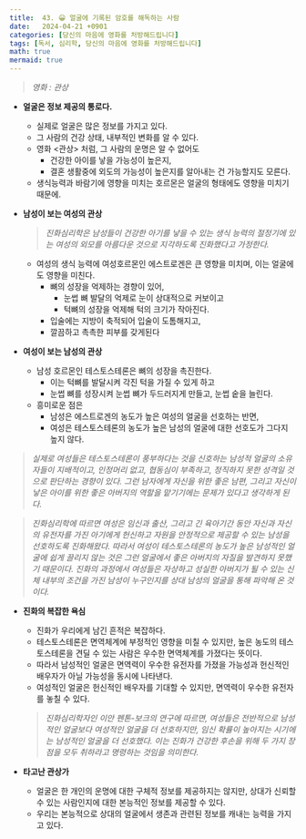 ```yaml
---
title:  43. 😀 얼굴에 기록된 암호를 해독하는 사람
date:   2024-04-21 +0901
categories: [당신의 마음에 영화를 처방해드립니다]
tags: [독서, 심리학, 당신의 마음에 영화를 처방해드립니다]
math: true
mermaid: true
---
```


> *영화 : 관상*
 
- **얼굴은 정보 제공의 통로다.**
    - 실제로 얼굴은 많은 정보를 가지고 있다.
    - 그 사람의 건강 상태, 내부적인 변화를 알 수 있다.
    - 영화 <관상> 처럼, 그 사람의 운명은 알 수 없어도
        - 건강한 아이를 낳을 가능성이 높은지,
        - 결혼 생활중에 외도의 가능성이 높은지를 알아내는 건 가능할지도 모른다.
    - 생식능력과 바람기에 영향을 미치는 호르몬은 얼굴의 형태에도 영향을 미치기 때문에.

- **남성이 보는 여성의 관상**
    
    > *진화심리학은 남성들이 건강한 아기를 낳을 수 있는 생식 능력의 절정기에 있는 여성의 외모를 아름다운 것으로 지각하도록 진화했다고 가정한다.*
     
    - 여성의 생식 능력에 여성호르몬인 에스트로겐은 큰 영향을 미치며, 
    이는 얼굴에도 영향을 미친다.
        - 뼈의 성장을 억제하는 경향이 있어,
            - 눈썹 뼈 발달의 억제로 눈이 상대적으로 커보이고
            - 턱뼈의 성장을 억제해 턱의 크기가 작아진다.
        - 입술에는 지방이 축적되어 입술이 도톰해지고,
        - 깔끔하고 촉촉한 피부를 갖게된다

- **여성이 보는 남성의 관상**
    - 남성 호르몬인 테스토스테론은 뼈의 성장을 촉진한다.
        - 이는 턱뼈를 발달시켜 각진 턱을 가질 수 있게 하고
        - 눈썹 뼈를 성장시켜 눈썹 뼈가 두드러지게 만들고, 눈썹 숱을 늘린다.
    - 흥미로운 점은
        - 남성은 에스트로겐의 농도가 높은 여성의 얼굴을 선호하는 반면,
        - 여성은 테스토스테론의 농도가 높은 남성의 얼굴에 대한 선호도가 그다지 높지 않다.

> *실제로 여성들은 테스토스테론이 풍부하다는 것을 신호하는 남성적 얼굴의 소유자들이 지배적이고, 인정머리 없고, 협동심이 부족하고, 정직하지 못한 성격일 것으로 판단하는 경향이 있다. 그런 남자에게 자신을 위한 좋은 남편, 그리고 자신이 낳은 아이를 위한 좋은 아버지의 역할을 맡기기에는 문제가 있다고 생각하게 된다.*
 

> *진화심리학에 따르면 여성은 임신과 출산, 그리고 긴 육아기간 동안 자신과 자신의 유전자를 가진 아기에게 헌신하고 자원을 안정적으로 제공할 수 있는 남성을 선호하도록 진화해왔다. 따라서 여성이 테스토스테론의 농도가 높은 남성적인 얼굴에 쉽게 끌리지 않는 것은 그런 얼굴에서 좋은 아버지의 자질을 발견하지 못했기 때문이다. 진화의 과정에서 여성들은 자상하고 성실한 아버지가 될 수 있는 신체 내부의 조건을 가진 남성이 누구인지를 상대 남성의 얼굴을 통해 파악해 온 것이다.*
 

- **진화의 복잡한 욕심**
    - 진화가 우리에게 남긴 흔적은 복잡하다.
    - 테스토스테론은 면역체계에 부정적인 영향을 미칠 수 있지만, 
    높은 농도의 테스토스테론을 견딜 수 있는 사람은 우수한 면역체계를 가졌다는 뜻이다.
    - 따라서 남성적인 얼굴은 면역력이 우수한 유전자를 가졌을 가능성과 헌신적인 배우자가 아닐 가능성을 동시에 나타낸다.
    - 여성적인 얼굴은 헌신적인 배우자를 기대할 수 있지만, 
    면역력이 우수한 유전자를 놓칠 수 있다.
    
    > *진화심리학자인 이안 펜톤-보크의 연구에 따르면, 여성들은 전반적으로 남성적인 얼굴보다 여성적인 얼굴을 더 선호하지만, 임신 확률이 높아지는 시기에는 남성적인 얼굴을 더 선호했다. 이는 진화가 건강한 후손을 위해 두 가지 장점을 모두 취하라고 명령하는 것임을 의미한다.*
     

- **타고난 관상가**
    - 얼굴은 한 개인의 운명에 대한 구체적 정보를 제공하지는 않지만, 
    상대가 신뢰할 수 있는 사람인지에 대한 본능적인 정보를 제공할 수 있다.
    - 우리는 본능적으로 상대의 얼굴에서 생존과 관련된 정보를 캐내는 능력을 가지고 있다.